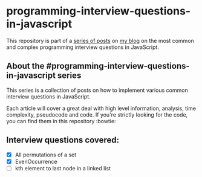 # programming-interview-questions-in-javascript

This repository is part of a [series of posts](https://michaelmitrakos.com/) on [my blog](https://michaelmitrakos.com/) on the most common and complex programming interview questions in JavaScript.

## About the #programming-interview-questions-in-javascript series

This series is a collection of posts on how to implement various common interview questions in JavaScript.

Each article will cover a great deal with high level information, analysis, time complexity, pseudocode and code. If you're strictly looking for the code, you can find them in this repository :bowtie:

## Interview questions covered:
- [x] All permutations of a set
- [x] EvenOccurrence
- [ ] kth element to last node in a linked list

